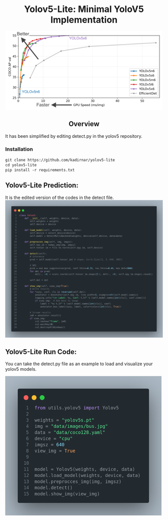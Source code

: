 <div align="center">
<h1>
  Yolov5-Lite: Minimal YoloV5 Implementation
</h1>
<img src="doc/readme_yolov5.png" alt="Yolov5-Lite" width="800">
</div>

## <div align="center">Overview</div>

It has been simplified by editing detect.py in the yolov5 repository.

### Installation

```
git clone https://github.com/kadirnar/yolov5-lite
cd yolov5-lite
pip install -r requirements.txt
```

## Yolov5-Lite Prediction: 
It is the edited version of the codes in the detect file.
<img src="doc/yolov5.jpg" alt="Yolov5-Lite" width="800">


## Yolov5-Lite Run Code:
You can take the detect.py file as an example to load and visualize your yolov5 models.

<img src="doc/yolov5_run.jpg" alt="Yolov5-Lite" width="500">

